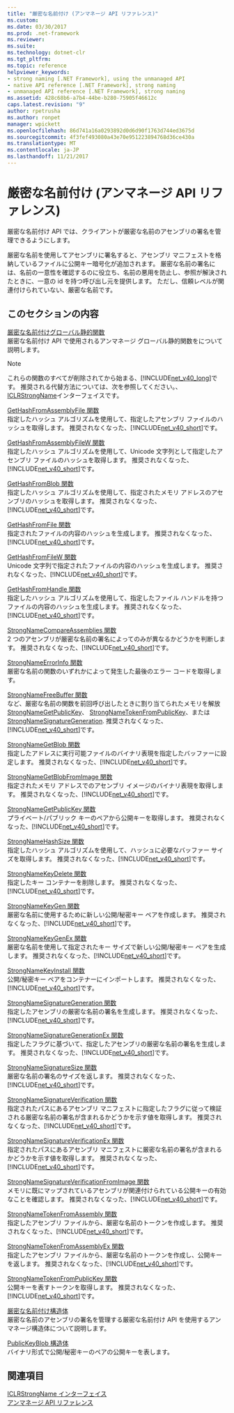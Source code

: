 ```yaml
---
title: "厳密な名前付け (アンマネージ API リファレンス)"
ms.custom: 
ms.date: 03/30/2017
ms.prod: .net-framework
ms.reviewer: 
ms.suite: 
ms.technology: dotnet-clr
ms.tgt_pltfrm: 
ms.topic: reference
helpviewer_keywords:
- strong naming [.NET Framework], using the unmanaged API
- native API reference [.NET Framework], strong naming
- unmanaged API reference [.NET Framework], strong naming
ms.assetid: 428c68b6-a7b4-44be-b280-75905f46612c
caps.latest.revision: "9"
author: rpetrusha
ms.author: ronpet
manager: wpickett
ms.openlocfilehash: 86d741a16a0293892d0d6d90f1763d744ed3675d
ms.sourcegitcommit: 4f3fef493080a43e70e951223894768d36ce430a
ms.translationtype: MT
ms.contentlocale: ja-JP
ms.lasthandoff: 11/21/2017
---
```

# <a name="strong-naming-unmanaged-api-reference"></a>厳密な名前付け (アンマネージ API リファレンス)
厳密な名前付け API では、クライアントが厳密な名前のアセンブリの署名を管理できるようにします。  
  
 厳密な名前を使用してアセンブリに署名すると、アセンブリ マニフェストを格納しているファイルに公開キー暗号化が追加されます。 厳密な名前の署名には、名前の一意性を確認するのに役立ち、名前の悪用を防止し、参照が解決されたときに、一意の id を持つ呼び出し元を提供します。 ただし、信頼レベルが関連付けられていない、厳密な名前です。  
  
## <a name="in-this-section"></a>このセクションの内容  
 [厳密な名前付けグローバル静的関数](http://msdn.microsoft.com/en-us/efa715df-e8cc-48f2-9ec4-26586f0dc8d0)  
 厳密な名前付け API で使用されるアンマネージ グローバル静的関数をについて説明します。  
  
> [!NOTE]
>  これらの関数のすべてが削除されてから始まる、[!INCLUDE[net_v40_long](../../../../includes/net-v40-long-md.md)]です。 推奨される代替方法については、次を参照してください。、 [ICLRStrongName](../../../../docs/framework/unmanaged-api/hosting/iclrstrongname-interface.md)インターフェイスです。  
  
 [GetHashFromAssemblyFile 関数](../../../../docs/framework/unmanaged-api/strong-naming/gethashfromassemblyfile-function.md)  
 指定したハッシュ アルゴリズムを使用して、指定したアセンブリ ファイルのハッシュを取得します。 推奨されなくなった、[!INCLUDE[net_v40_short](../../../../includes/net-v40-short-md.md)]です。  
  
 [GetHashFromAssemblyFileW 関数](../../../../docs/framework/unmanaged-api/strong-naming/gethashfromassemblyfilew-function.md)  
 指定したハッシュ アルゴリズムを使用して、Unicode 文字列として指定したアセンブリ ファイルのハッシュを取得します。 推奨されなくなった、[!INCLUDE[net_v40_short](../../../../includes/net-v40-short-md.md)]です。  
  
 [GetHashFromBlob 関数](../../../../docs/framework/unmanaged-api/strong-naming/gethashfromblob-function.md)  
 指定したハッシュ アルゴリズムを使用して、指定されたメモリ アドレスのアセンブリのハッシュを取得します。 推奨されなくなった、[!INCLUDE[net_v40_short](../../../../includes/net-v40-short-md.md)]です。  
  
 [GetHashFromFile 関数](../../../../docs/framework/unmanaged-api/strong-naming/gethashfromfile-function.md)  
 指定されたファイルの内容のハッシュを生成します。  推奨されなくなった、[!INCLUDE[net_v40_short](../../../../includes/net-v40-short-md.md)]です。  
  
 [GetHashFromFileW 関数](../../../../docs/framework/unmanaged-api/strong-naming/gethashfromfilew-function.md)  
 Unicode 文字列で指定されたファイルの内容のハッシュを生成します。 推奨されなくなった、[!INCLUDE[net_v40_short](../../../../includes/net-v40-short-md.md)]です。  
  
 [GetHashFromHandle 関数](../../../../docs/framework/unmanaged-api/strong-naming/gethashfromhandle-function.md)  
 指定したハッシュ アルゴリズムを使用して、指定したファイル ハンドルを持つファイルの内容のハッシュを生成します。  推奨されなくなった、[!INCLUDE[net_v40_short](../../../../includes/net-v40-short-md.md)]です。  
  
 [StrongNameCompareAssemblies 関数](../../../../docs/framework/unmanaged-api/strong-naming/strongnamecompareassemblies-function.md)  
 2 つのアセンブリが厳密な名前の署名によってのみが異なるかどうかを判断します。 推奨されなくなった、[!INCLUDE[net_v40_short](../../../../includes/net-v40-short-md.md)]です。  
  
 [StrongNameErrorInfo 関数](../../../../docs/framework/unmanaged-api/strong-naming/strongnameerrorinfo-function.md)  
 厳密な名前の関数のいずれかによって発生した最後のエラー コードを取得します。  
  
 [StrongNameFreeBuffer 関数](../../../../docs/framework/unmanaged-api/strong-naming/strongnamefreebuffer-function.md)  
 など、厳密な名前の関数を前回呼び出したときに割り当てられたメモリを解放[StrongNameGetPublicKey](../../../../docs/framework/unmanaged-api/strong-naming/strongnamegetpublickey-function.md)、 [StrongNameTokenFromPublicKey](../../../../docs/framework/unmanaged-api/strong-naming/strongnametokenfrompublickey-function.md)、または[StrongNameSignatureGeneration](../../../../docs/framework/unmanaged-api/strong-naming/strongnamesignaturegeneration-function.md).   推奨されなくなった、[!INCLUDE[net_v40_short](../../../../includes/net-v40-short-md.md)]です。  
  
 [StrongNameGetBlob 関数](../../../../docs/framework/unmanaged-api/strong-naming/strongnamegetblob-function.md)  
 指定したアドレスに実行可能ファイルのバイナリ表現を指定したバッファーに設定します。 推奨されなくなった、[!INCLUDE[net_v40_short](../../../../includes/net-v40-short-md.md)]です。  
  
 [StrongNameGetBlobFromImage 関数](../../../../docs/framework/unmanaged-api/strong-naming/strongnamegetblobfromimage-function.md)  
 指定されたメモリ アドレスでのアセンブリ イメージのバイナリ表現を取得します。 推奨されなくなった、[!INCLUDE[net_v40_short](../../../../includes/net-v40-short-md.md)]です。  
  
 [StrongNameGetPublicKey 関数](../../../../docs/framework/unmanaged-api/strong-naming/strongnamegetpublickey-function.md)  
 プライベート/パブリック キーのペアから公開キーを取得します。 推奨されなくなった、[!INCLUDE[net_v40_short](../../../../includes/net-v40-short-md.md)]です。  
  
 [StrongNameHashSize 関数](../../../../docs/framework/unmanaged-api/strong-naming/strongnamehashsize-function.md)  
 指定したハッシュ アルゴリズムを使用して、ハッシュに必要なバッファー サイズを取得します。  推奨されなくなった、[!INCLUDE[net_v40_short](../../../../includes/net-v40-short-md.md)]です。  
  
 [StrongNameKeyDelete 関数](../../../../docs/framework/unmanaged-api/strong-naming/strongnamekeydelete-function.md)  
 指定したキー コンテナーを削除します。 推奨されなくなった、[!INCLUDE[net_v40_short](../../../../includes/net-v40-short-md.md)]です。  
  
 [StrongNameKeyGen 関数](../../../../docs/framework/unmanaged-api/strong-naming/strongnamekeygen-function.md)  
 厳密な名前に使用するために新しい公開/秘密キー ペアを作成します。  推奨されなくなった、[!INCLUDE[net_v40_short](../../../../includes/net-v40-short-md.md)]です。  
  
 [StrongNameKeyGenEx 関数](../../../../docs/framework/unmanaged-api/strong-naming/strongnamekeygenex-function.md)  
 厳密な名前を使用して指定されたキー サイズで新しい公開/秘密キー ペアを生成します。 推奨されなくなった、[!INCLUDE[net_v40_short](../../../../includes/net-v40-short-md.md)]です。  
  
 [StrongNameKeyInstall 関数](../../../../docs/framework/unmanaged-api/strong-naming/strongnamekeyinstall-function.md)  
 公開/秘密キー ペアをコンテナーにインポートします。  推奨されなくなった、[!INCLUDE[net_v40_short](../../../../includes/net-v40-short-md.md)]です。  
  
 [StrongNameSignatureGeneration 関数](../../../../docs/framework/unmanaged-api/strong-naming/strongnamesignaturegeneration-function.md)  
 指定したアセンブリの厳密な名前の署名を生成します。   推奨されなくなった、[!INCLUDE[net_v40_short](../../../../includes/net-v40-short-md.md)]です。  
  
 [StrongNameSignatureGenerationEx 関数](../../../../docs/framework/unmanaged-api/strong-naming/strongnamesignaturegenerationex-function.md)  
 指定したフラグに基づいて、指定したアセンブリの厳密な名前の署名を生成します。    推奨されなくなった、[!INCLUDE[net_v40_short](../../../../includes/net-v40-short-md.md)]です。  
  
 [StrongNameSignatureSize 関数](../../../../docs/framework/unmanaged-api/strong-naming/strongnamesignaturesize-function.md)  
 厳密な名前の署名のサイズを返します。 推奨されなくなった、[!INCLUDE[net_v40_short](../../../../includes/net-v40-short-md.md)]です。  
  
 [StrongNameSignatureVerification 関数](../../../../docs/framework/unmanaged-api/strong-naming/strongnamesignatureverification-function.md)  
 指定されたパスにあるアセンブリ マニフェストに指定したフラグに従って検証される厳密な名前の署名が含まれるかどうかを示す値を取得します。 推奨されなくなった、[!INCLUDE[net_v40_short](../../../../includes/net-v40-short-md.md)]です。  
  
 [StrongNameSignatureVerificationEx 関数](../../../../docs/framework/unmanaged-api/strong-naming/strongnamesignatureverificationex-function.md)  
 指定されたパスにあるアセンブリ マニフェストに厳密な名前の署名が含まれるかどうかを示す値を取得します。  推奨されなくなった、[!INCLUDE[net_v40_short](../../../../includes/net-v40-short-md.md)]です。  
  
 [StrongNameSignatureVerificationFromImage 関数](../../../../docs/framework/unmanaged-api/strong-naming/strongnamesignatureverificationfromimage-function.md)  
 メモリに既にマップされているアセンブリが関連付けられている公開キーの有効なことを確認します。 推奨されなくなった、[!INCLUDE[net_v40_short](../../../../includes/net-v40-short-md.md)]です。  
  
 [StrongNameTokenFromAssembly 関数](../../../../docs/framework/unmanaged-api/strong-naming/strongnametokenfromassembly-function.md)  
 指定したアセンブリ ファイルから、厳密な名前のトークンを作成します。  推奨されなくなった、[!INCLUDE[net_v40_short](../../../../includes/net-v40-short-md.md)]です。  
  
 [StrongNameTokenFromAssemblyEx 関数](../../../../docs/framework/unmanaged-api/strong-naming/strongnametokenfromassemblyex-function.md)  
 指定したアセンブリ ファイルから、厳密な名前のトークンを作成し、公開キーを返します。 推奨されなくなった、[!INCLUDE[net_v40_short](../../../../includes/net-v40-short-md.md)]です。  
  
 [StrongNameTokenFromPublicKey 関数](../../../../docs/framework/unmanaged-api/strong-naming/strongnametokenfrompublickey-function.md)  
 公開キーを表すトークンを取得します。 推奨されなくなった、[!INCLUDE[net_v40_short](../../../../includes/net-v40-short-md.md)]です。  
  
 [厳密な名前付け構造体](http://msdn.microsoft.com/en-us/4b041a2f-fd12-4b91-aacd-bc3b34a5124d)  
 厳密な名前のアセンブリの署名を管理する厳密な名前付け API を使用するアンマネージ構造体について説明します。  
  
 [PublicKeyBlob 構造体](../../../../docs/framework/unmanaged-api/strong-naming/publickeyblob-structure.md)  
 バイナリ形式で公開/秘密キーのペアの公開キーを表します。  
  
## <a name="see-also"></a>関連項目  
 [ICLRStrongName インターフェイス](../../../../docs/framework/unmanaged-api/hosting/iclrstrongname-interface.md)  
 [アンマネージ API リファレンス](../../../../docs/framework/unmanaged-api/index.md)
